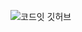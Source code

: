 ![코드잇 깃허브](https://github.com/user-attachments/assets/58a131cd-b096-4ebd-9b10-a6a1c47bbf01)

